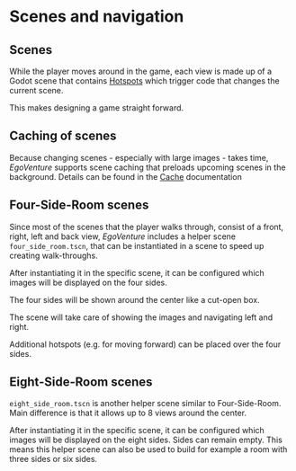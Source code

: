 # Scenes and navigation

## Scenes

While the player moves around in the game, each view is made up of a Godot scene that contains [Hotspots](hotspots.md) which trigger code that changes the current scene.

This makes designing a game straight forward.

## Caching of scenes

Because changing scenes - especially with large images - takes time, *EgoVenture* supports scene caching that preloads upcoming scenes in the background. Details can be found in the [Cache](cache.md) documentation

## Four-Side-Room scenes

Since most of the scenes that the player walks through, consist of a front, right, left and back view, *EgoVenture* includes a helper scene `four_side_room.tscn`, that can be instantiated in a scene to speed up creating walk-throughs.

After instantiating it in the specific scene, it can be configured which images will be displayed on the four sides.

The four sides will be shown around the center like a cut-open box.

The scene will take care of showing the images and navigating left and right.

Additional hotspots (e.g. for moving forward) can be placed over the four sides.

## Eight-Side-Room scenes

`eight_side_room.tscn` is another helper scene similar to Four-Side-Room. Main difference is that it allows up to 8 views around the center.

After instantiating it in the specific scene, it can be configured which images will be displayed on the eight sides. Sides can remain empty. This means this helper scene can also be used to build for example a room with three sides or six sides.